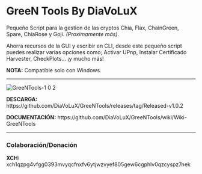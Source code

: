 
<h1>GreeN Tools By DiaVoLuX</h1> 

<p>Pequeño Script para la gestion de las cryptos Chia, Flax, ChainGreen, Spare, ChiaRose y Goji. <i>(Proximamente más)</i>.</p>

<p>Ahorra recursos de la GUI y escribir en CLI, desde este pequeño script puedes realizar varias opciones como; Activar UPnp, Instalar Certificado Harvester, CheckPlots... ¡y mucho más!</p>

<b>NOTA:</b> Compatible solo con Windows.

<hr>

![GreeNTools-1 0 2](https://user-images.githubusercontent.com/86480708/124199372-09111080-dad3-11eb-8f71-8aab6dbb8deb.jpg)

 <p><b>DESCARGA:</b> https://github.com/DiaVoLuX/GreeNTools/releases/tag/Released-v1.0.2</p>
 <p><b>DOCUMENTACIÓN:</b> https://github.com/DiaVoLuX/GreeNTools/wiki/Wiki-GreeNTools</p>
 
 <hr>
  
  <h3>Colaboración/Donación</h3>

  <b>XCH:</b>  xch1qzpg4vfgg0393mvyqcfnxfv6ytjwzvyef805gew6cgphlv0qzcyspz7nek

